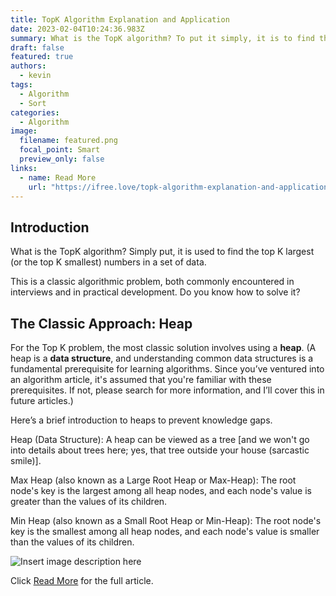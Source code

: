 ```yaml
---
title: TopK Algorithm Explanation and Application
date: 2023-02-04T10:24:36.983Z
summary: What is the TopK algorithm? To put it simply, it is to find the first K largest (of course, it can also be the first K smallest) number in a bunch of data.
draft: false
featured: true
authors:
  - kevin
tags:
  - Algorithm
  - Sort
categories:
  - Algorithm
image:
  filename: featured.png
  focal_point: Smart
  preview_only: false
links:
  - name: Read More
    url: "https://ifree.love/topk-algorithm-explanation-and-application/"
---
```


## Introduction

What is the TopK algorithm? Simply put, it is used to find the top K largest (or the top K smallest) numbers in a set of data.

This is a classic algorithmic problem, both commonly encountered in interviews and in practical development. Do you know how to solve it?

## The Classic Approach: Heap

For the Top K problem, the most classic solution involves using a **heap**. (A heap is a **data structure**, and understanding common data structures is a fundamental prerequisite for learning algorithms. Since you’ve ventured into an algorithm article, it's assumed that you're familiar with these prerequisites. If not, please search for more information, and I’ll cover this in future articles.)

Here’s a brief introduction to heaps to prevent knowledge gaps.

Heap (Data Structure): A heap can be viewed as a tree [and we won't go into details about trees here; yes, that tree outside your house (sarcastic smile)].

Max Heap (also known as a Large Root Heap or Max-Heap): The root node's key is the largest among all heap nodes, and each node's value is greater than the values of its children.

Min Heap (also known as a Small Root Heap or Min-Heap): The root node's key is the smallest among all heap nodes, and each node's value is smaller than the values of its children.

![Insert image description here](https://img-blog.csdnimg.cn/20200228225040487.png?x-oss-process=image/watermark,type_ZmFuZ3poZW5naGVpdGk,shadow_10,text_aHR0cHM6Ly9ibG9nLmNzZG4ubmV0L3FxXzM2NDUyNTg0,size_16,color_FFFFFF,t_70)

Click [Read More](https://ifree.love/topk-algorithm-explanation-and-application/) for the full article.
